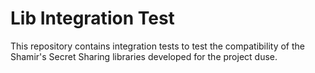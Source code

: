 Lib Integration Test
====================

This repository contains integration tests to test the compatibility of the
Shamir's Secret Sharing libraries developed for the project duse.
